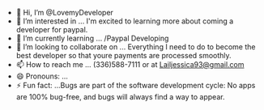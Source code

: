 - 👋 Hi, I’m @LovemyDeveloper
- 👀 I’m interested in ... I'm excited to learning more about coming a developer for paypal.  
- 🌱 I’m currently learning ... /Paypal Developing   
- 💞️ I’m looking to collaborate on ... Everything I need to do to become the best developer so that youre payments are processed smoothly.
- 📫 How to reach me ... (336)588-7111 or at Lailjessica93@gmail.com  
- 😄 Pronouns: ...
- ⚡ Fun fact: ...Bugs are part of the software development cycle: No apps are 100% bug-free, and bugs will always find a way to appear. 


<!---
LovemyDeveloper/LovemyDeveloper is a ✨ special ✨ repository because its `README.md` (this file) appears on your GitHub profile.
You can click the Preview link to take a look at your changes.
--->
